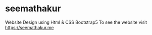 # seemathakur
Website Design using Html &amp; CSS Bootstrap5 To see the website visit https://seemathakur.me
